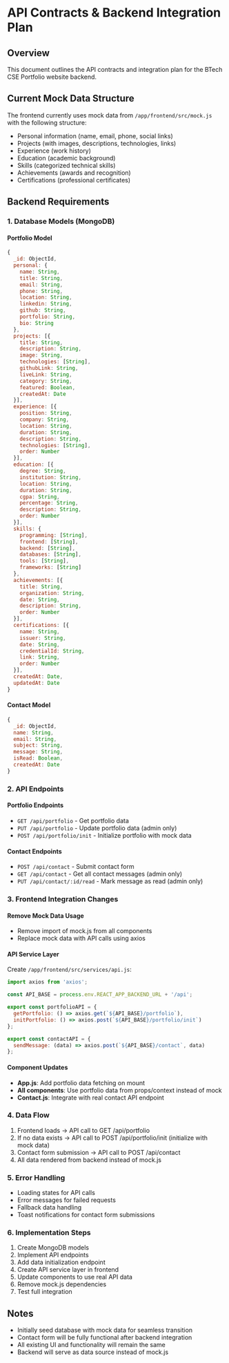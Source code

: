 # API Contracts & Backend Integration Plan

## Overview
This document outlines the API contracts and integration plan for the BTech CSE Portfolio website backend.

## Current Mock Data Structure
The frontend currently uses mock data from `/app/frontend/src/mock.js` with the following structure:
- Personal information (name, email, phone, social links)
- Projects (with images, descriptions, technologies, links)
- Experience (work history)
- Education (academic background)
- Skills (categorized technical skills)
- Achievements (awards and recognition)
- Certifications (professional certificates)

## Backend Requirements

### 1. Database Models (MongoDB)

#### Portfolio Model
```javascript
{
  _id: ObjectId,
  personal: {
    name: String,
    title: String,
    email: String,
    phone: String,
    location: String,
    linkedin: String,
    github: String,
    portfolio: String,
    bio: String
  },
  projects: [{
    title: String,
    description: String,
    image: String,
    technologies: [String],
    githubLink: String,
    liveLink: String,
    category: String,
    featured: Boolean,
    createdAt: Date
  }],
  experience: [{
    position: String,
    company: String,
    location: String,
    duration: String,
    description: String,
    technologies: [String],
    order: Number
  }],
  education: [{
    degree: String,
    institution: String,
    location: String,
    duration: String,
    cgpa: String,
    percentage: String,
    description: String,
    order: Number
  }],
  skills: {
    programming: [String],
    frontend: [String],
    backend: [String],
    databases: [String],
    tools: [String],
    frameworks: [String]
  },
  achievements: [{
    title: String,
    organization: String,
    date: String,
    description: String,
    order: Number
  }],
  certifications: [{
    name: String,
    issuer: String,
    date: String,
    credentialId: String,
    link: String,
    order: Number
  }],
  createdAt: Date,
  updatedAt: Date
}
```

#### Contact Model
```javascript
{
  _id: ObjectId,
  name: String,
  email: String,
  subject: String,
  message: String,
  isRead: Boolean,
  createdAt: Date
}
```

### 2. API Endpoints

#### Portfolio Endpoints
- `GET /api/portfolio` - Get portfolio data
- `PUT /api/portfolio` - Update portfolio data (admin only)
- `POST /api/portfolio/init` - Initialize portfolio with mock data

#### Contact Endpoints
- `POST /api/contact` - Submit contact form
- `GET /api/contact` - Get all contact messages (admin only)
- `PUT /api/contact/:id/read` - Mark message as read (admin only)

### 3. Frontend Integration Changes

#### Remove Mock Data Usage
- Remove import of mock.js from all components
- Replace mock data with API calls using axios

#### API Service Layer
Create `/app/frontend/src/services/api.js`:
```javascript
import axios from 'axios';

const API_BASE = process.env.REACT_APP_BACKEND_URL + '/api';

export const portfolioAPI = {
  getPortfolio: () => axios.get(`${API_BASE}/portfolio`),
  initPortfolio: () => axios.post(`${API_BASE}/portfolio/init`)
};

export const contactAPI = {
  sendMessage: (data) => axios.post(`${API_BASE}/contact`, data)
};
```

#### Component Updates
- **App.js**: Add portfolio data fetching on mount
- **All components**: Use portfolio data from props/context instead of mock
- **Contact.js**: Integrate with real contact API endpoint

### 4. Data Flow
1. Frontend loads → API call to GET /api/portfolio
2. If no data exists → API call to POST /api/portfolio/init (initialize with mock data)
3. Contact form submission → API call to POST /api/contact
4. All data rendered from backend instead of mock.js

### 5. Error Handling
- Loading states for API calls
- Error messages for failed requests
- Fallback data handling
- Toast notifications for contact form submissions

### 6. Implementation Steps
1. Create MongoDB models
2. Implement API endpoints
3. Add data initialization endpoint
4. Create API service layer in frontend
5. Update components to use real API data
6. Remove mock.js dependencies
7. Test full integration

## Notes
- Initially seed database with mock data for seamless transition
- Contact form will be fully functional after backend integration
- All existing UI and functionality will remain the same
- Backend will serve as data source instead of mock.js